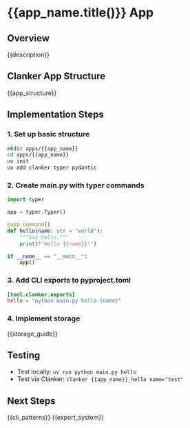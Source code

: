 # {{app_name.title()}} App

## Overview
{{description}}

## Clanker App Structure
{{app_structure}}

## Implementation Steps

### 1. Set up basic structure
```bash
mkdir apps/{{app_name}}
cd apps/{{app_name}}
uv init
uv add clanker typer pydantic
```

### 2. Create main.py with typer commands
```python
import typer

app = typer.Typer()

@app.command()
def hello(name: str = "world"):
    """Say hello."""
    print(f"Hello {{name}}!")

if __name__ == "__main__":
    app()
```

### 3. Add CLI exports to pyproject.toml
```toml
[tool.clanker.exports]
hello = "python main.py hello {name}"
```

### 4. Implement storage
{{storage_guide}}

## Testing
- Test locally: `uv run python main.py hello`
- Test via Clanker: `clanker {{app_name}}_hello name="test"`

## Next Steps
{{cli_patterns}}
{{export_system}}
